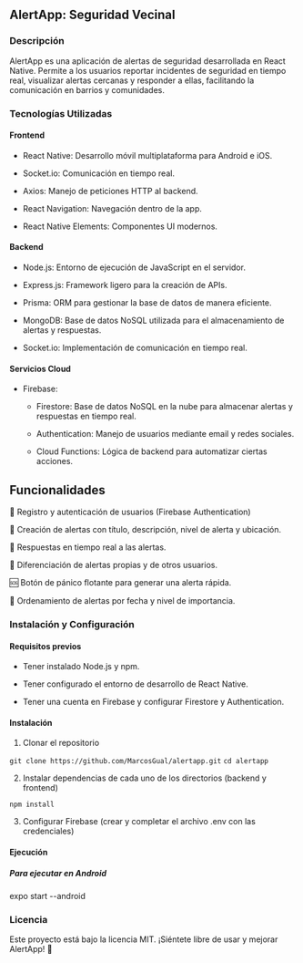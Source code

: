 ## AlertApp: Seguridad Vecinal

### Descripción

AlertApp es una aplicación de alertas de seguridad desarrollada en React Native. Permite a los usuarios reportar incidentes de seguridad en tiempo real, visualizar alertas cercanas y responder a ellas, facilitando la comunicación en barrios y comunidades.

### Tecnologías Utilizadas

#### Frontend

- React Native: Desarrollo móvil multiplataforma para Android e iOS.

- Socket.io: Comunicación en tiempo real.

- Axios: Manejo de peticiones HTTP al backend.

- React Navigation: Navegación dentro de la app.

- React Native Elements: Componentes UI modernos.

#### Backend

- Node.js: Entorno de ejecución de JavaScript en el servidor.

- Express.js: Framework ligero para la creación de APIs.

- Prisma: ORM para gestionar la base de datos de manera eficiente.

- MongoDB: Base de datos NoSQL utilizada para el almacenamiento de alertas y respuestas.

- Socket.io: Implementación de comunicación en tiempo real.

#### Servicios Cloud

- Firebase:

    * Firestore: Base de datos NoSQL en la nube para almacenar alertas y respuestas en tiempo real.

    * Authentication: Manejo de usuarios mediante email y redes sociales.

    * Cloud Functions: Lógica de backend para automatizar ciertas acciones.

## Funcionalidades

📍 Registro y autenticación de usuarios (Firebase Authentication)

🚨 Creación de alertas con título, descripción, nivel de alerta y ubicación.

💬 Respuestas en tiempo real a las alertas.

📌 Diferenciación de alertas propias y de otros usuarios.

🆘 Botón de pánico flotante para generar una alerta rápida.

📅 Ordenamiento de alertas por fecha y nivel de importancia.

### Instalación y Configuración

#### Requisitos previos

- Tener instalado Node.js y npm.

- Tener configurado el entorno de desarrollo de React Native.

- Tener una cuenta en Firebase y configurar Firestore y Authentication.

#### Instalación

1. Clonar el repositorio

`git clone https://github.com/MarcosGual/alertapp.git`
`cd alertapp`

2. Instalar dependencias de cada uno de los directorios (backend y frontend)

`npm install`

3. Configurar Firebase (crear y completar el archivo .env con las credenciales)

#### Ejecución

##### Para ejecutar en Android
expo start --android

### Licencia

Este proyecto está bajo la licencia MIT. ¡Siéntete libre de usar y mejorar AlertApp! 🚀